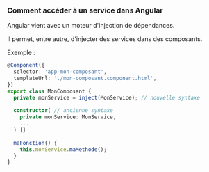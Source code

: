 ### Comment accéder à un service dans Angular

Angular vient avec un moteur d'injection de dépendances.

Il permet, entre autre, d'injecter des services dans des composants.

Exemple :

```typescript
@Component({
  selector: 'app-mon-composant',
  templateUrl: './mon-composant.component.html',
})
export class MonComposant {
  private monService = inject(MonService); // nouvelle syntaxe
  
  constructor( // ancienne syntaxe
    private monService: MonService,
    ...
  ) {}
  
  maFonction() {
    this.monService.maMethode();
  }
}
```

